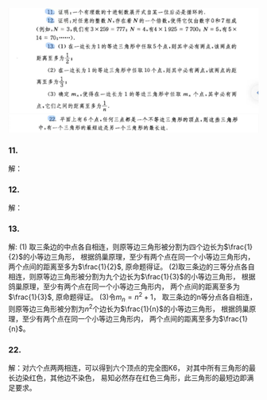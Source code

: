 ![](image/2021-10-07-19-10-51.png)
![](image/2021-10-07-19-11-08.png)
### 11.
解：
### 12.
解：
### 13.
解:
(1) 取三条边的中点各自相连，则原等边三角形被分割为四个边长为$\frac{1}{2}$的小等边三角形，
根据鸽巢原理，至少有两个点在同一个小等边三角形内，
两个点间的距离至多为$\frac{1}{2}$,
原命题得证。
(2)取三条边的三等分点各自相连，则原等边三角形被分割为九个边长为$\frac{1}{3}$的小等边三角形，
根据鸽巢原理，至少有两个点在同一个小等边三角形内，
两个点间的距离至多为$\frac{1}{3}$,
原命题得证。
(3)令$m_n=n^2+1$，
取三条边的n等分点各自相连，
则原等边三角形被分割为$n^2$个边长为$\frac{1}{n}$的小等边三角形，
根据鸽巢原理，至少有两个点在同一个小等边三角形内，
两个点间的距离至多为$\frac{1}{n}$。
### 22.
解：对六个点两两相连，可以得到六个顶点的完全图K6，
对其中所有三角形的最长边染红色，其他边不染色，
易知必然存在红色三角形，此三角形的最短边即满足要求。
